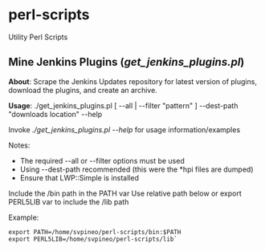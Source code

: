 # perl-scripts

Utility Perl Scripts

## Mine Jenkins Plugins (_get_jenkins_plugins.pl_)

__About__: Scrape the Jenkins Updates repository for latest version of plugins, download the plugins, and create an archive.

__Usage__: ./get_jenkins_plugins.pl [ --all | --filter "pattern" ] --dest-path "downloads location" --help

Invoke _./get_jenkins_plugins.pl --help_ for usage information/examples

Notes:
* The required --all or --filter options must be used
* Using --dest-path recommended (this were the *hpi files are dumped)
* Ensure that LWP::Simple is installed

Include the /bin path in the PATH var
Use relative path below or export PERL5LIB var to include the /lib path

Example:
```
export PATH=/home/svpineo/perl-scripts/bin:$PATH
export PERL5LIB=/home/svpineo/perl-scripts/lib`
```
